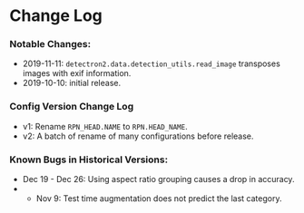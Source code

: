 # Change Log


### Notable Changes:

* 2019-11-11: `detectron2.data.detection_utils.read_image` transposes images with exif information.
* 2019-10-10: initial release.

### Config Version Change Log

* v1: Rename `RPN_HEAD.NAME` to `RPN.HEAD_NAME`.
* v2: A batch of rename of many configurations before release.

### Known Bugs in Historical Versions:
* Dec 19 - Dec 26: Using aspect ratio grouping causes a drop in accuracy.
*  - Nov 9: Test time augmentation does not predict the last category.
